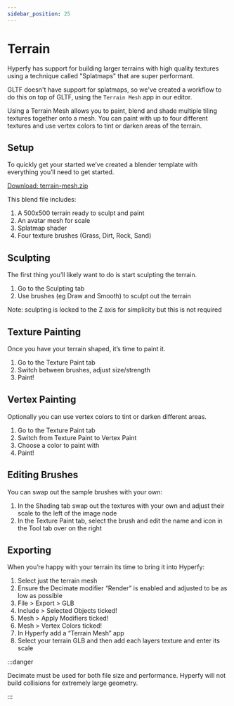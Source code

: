 ```yaml
---
sidebar_position: 25
---
```


# Terrain

Hyperfy has support for building larger terrains with high quality textures using a technique called "Splatmaps" that are super performant.

GLTF doesn't have support for splatmaps, so we've created a workflow to do this on top of GLTF, using the `Terrain Mesh` app in our editor.

Using a Terrain Mesh allows you to paint, blend and shade multiple tiling textures together onto a mesh. You can paint with up to four different textures and use vertex colors to tint or darken areas of the terrain.

## Setup

To quickly get your started we’ve created a blender template with everything you’ll need to get started.

[Download: terrain-mesh.zip](/terrain-mesh.zip)

This blend file includes:

1. A 500x500 terrain ready to sculpt and paint
2. An avatar mesh for scale
3. Splatmap shader
4. Four texture brushes (Grass, Dirt, Rock, Sand)

## Sculpting

The first thing you’ll likely want to do is start sculpting the terrain.

1. Go to the Sculpting tab
2. Use brushes (eg Draw and Smooth) to sculpt out the terrain

Note: sculpting is locked to the Z axis for simplicity but this is not required

## Texture Painting

Once you have your terrain shaped, it’s time to paint it.

1. Go to the Texture Paint tab
2. Switch between brushes, adjust size/strength
3. Paint!

## Vertex Painting

Optionally you can use vertex colors to tint or darken different areas.

1. Go to the Texture Paint tab
2. Switch from Texture Paint to Vertex Paint
3. Choose a color to paint with
4. Paint!

## Editing Brushes

You can swap out the sample brushes with your own:

1. In the Shading tab swap out the textures with your own and adjust their scale to the left of the image node
2. In the Texture Paint tab, select the brush and edit the name and icon in the Tool tab over on the right

## Exporting

When you’re happy with your terrain its time to bring it into Hyperfy:

1. Select just the terrain mesh
2. Ensure the Decimate modifier “Render” is enabled and adjusted to be as low as possible
3. File > Export > GLB
4. Include > Selected Objects ticked!
5. Mesh > Apply Modifiers ticked!
6. Mesh > Vertex Colors ticked!
7. In Hyperfy add a “Terrain Mesh” app
8. Select your terrain GLB and then add each layers texture and enter its scale

:::danger

Decimate must be used for both file size and performance. Hyperfy will not build collisions for extremely large geometry.

:::

